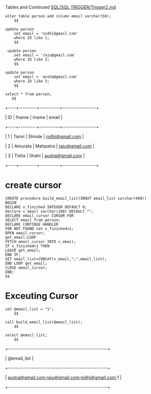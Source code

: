 Tables and Continued [SQL/SQL TRIGGER/Trigger2.md](https://github.com/nidhi8404/SEM3/blob/main/SQL/SQL%20TRIGGER/Trigger2.md)
```
alter table person add column email varchar(50);
    $$
```
```
update person
    set email = 'nidhi@gmail.com'
    where ID like 1;
    $$
```
```
 update person
    set email = 'raju@gmail.com'
    where ID like 2;
    $$
```
```
update person
    set email = 'ausha@gmail.com'
    where ID like 3;
    $$
```
```
select * from person;
   $$
```
+----+---------+----------+-----------------+

| ID | fname   | lname    | email           |

+----+---------+----------+-----------------+

|  1 | Tanvi   | Shinde   | nidhi@gmail.com |

|  2 | Amurata | Mahpatra | raju@gmail.com  |

|  3 | Tisha   | Shahi    | ausha@gmail.com |

+----+---------+----------+-----------------+

# create cursor
```
CREATE procedure build_email_list(INOUT email_list varchar(400))
BEGIN
DECLARE v_finished INTEGER DEFAULT 0;
declare v_email varchar(100) DEFAULT "";
DECLARE email_cursor CURSOR FOR
SELECT email from person;
DECLARE CONTINUE HANDLER
FOR NOT FOUND set v_finished=1;
OPEN email_cursor;
get_email:LOOP
FETCH email_cursor INTO v_email;
IF v_finished=1 THEN
LEAVE get_email;
END IF;
SET email_list=CONCAT(v_email,";",email_list);
END LOOP get_email;
CLOSE email_cursor;
END;
$$
```
# Exceuting Cursor
```
set @email_list = "1";
    $$
```
```
call build_email_list(@email_list);
    $$
```
```
select @email_list;
    $$
```
+--------------------------------------------------+

| @email_list                                      |

+--------------------------------------------------+

| ausha@gmail.com;raju@gmail.com;nidhi@gmail.com;1 |

+--------------------------------------------------+
